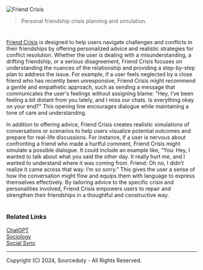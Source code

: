 ![Friend Crisis](https://github.com/user-attachments/assets/9f8554f3-9929-4067-9ba2-8ecc8a996151)

> Personal friendship crisis planning and simulation.
#

[Friend Crisis](https://chatgpt.com/g/g-4YeyehUlH-friend-crisis) is designed to help users navigate challenges and conflicts in their friendships by offering personalized advice and realistic strategies for conflict resolution. Whether the user is dealing with a misunderstanding, a drifting friendship, or a serious disagreement, Friend Crisis focuses on understanding the nuances of the relationship and providing a step-by-step plan to address the issue. For example, if a user feels neglected by a close friend who has recently been unresponsive, Friend Crisis might recommend a gentle and empathetic approach, such as sending a message that communicates the user's feelings without assigning blame: "Hey, I’ve been feeling a bit distant from you lately, and I miss our chats. Is everything okay on your end?" This opening line encourages dialogue while maintaining a tone of care and understanding.

In addition to offering advice, Friend Crisis creates realistic simulations of conversations or scenarios to help users visualize potential outcomes and prepare for real-life discussions. For instance, if a user is nervous about confronting a friend who made a hurtful comment, Friend Crisis might simulate a possible dialogue. It could include an example like, “You: Hey, I wanted to talk about what you said the other day. It really hurt me, and I wanted to understand where it was coming from. Friend: Oh no, I didn’t realize it came across that way. I’m so sorry.” This gives the user a sense of how the conversation might flow and equips them with language to express themselves effectively. By tailoring advice to the specific crisis and personalities involved, Friend Crisis empowers users to repair and strengthen their friendships in a thoughtful and constructive way.

#
### Related Links

[ChatGPT](https://github.com/sourceduty/ChatGPT)
<br>
[Sociology](https://github.com/sourceduty/Sociology)
<br>
[Social Sync](https://github.com/sourceduty/Social_Sync)

***
Copyright (C) 2024, Sourceduty - All Rights Reserved.
